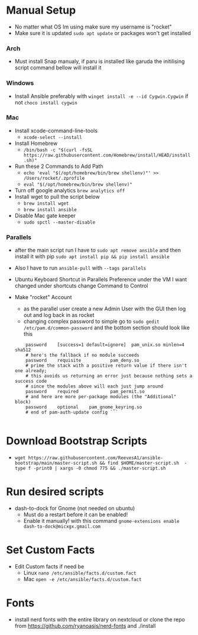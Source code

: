 # Manual Setup
- No matter what OS Im using make sure my username is "rocket"
- Make sure it is updated `sudo apt update` or packages won't get installed

### Arch
- Must install Snap manualy, if paru is installed like garuda the initilising script command bellow will install it
  

### Windows 
- Install Ansible preferably with `winget install -e --id Cygwin.Cygwin` if not  `choco install cygwin`

### Mac 
- Install xcode-command-line-tools
	- `xcode-select --install`
- Install Homebrew
	- ```/bin/bash -c "$(curl -fsSL https://raw.githubusercontent.com/Homebrew/install/HEAD/install.sh)"```
- Run these 2 Commands to Add Path
   	- ```echo 'eval "$(/opt/homebrew/bin/brew shellenv)"' >> /Users/rocket/.zprofile```
   	- ```eval "$(/opt/homebrew/bin/brew shellenv)"```
- Turn off google analytics `brew analytics off`
- Install wget to pull the script below
	- `brew install wget`
	- `brew install ansible`
- Disable Mac gate keeper
	- `sudo spctl --master-disable`
  

### Parallels 
- after the main script run I have to `sudo apt remove ansible` and then install it with pip `sudo apt install pip && pip install ansible`
- Also I have to run `ansible-pull` with `--tags parallels` 
- Ubuntu Keyboard Shortcut in Parallels Preference under the VM I want changed under shortcuts
		change Command to Control 

- Make "rocket" Account
	- as the parallel user create a new Admin User with the GUI then log out and log back in as rocket
	- changing complex password to simple go to `sudo gedit /etc/pam.d/common-password` and the bottom section should look like this
  
	``` # here are the per-package modules (the "Primary" block)
	   	password	[success=1 default=ignore]	pam_unix.so minlen=4 sha512
	   	# here's the fallback if no module succeeds
	   	password	requisite			pam_deny.so
	   	# prime the stack with a positive return value if there isn't one already;
		# this avoids us returning an error just because nothing sets a success code
		# since the modules above will each just jump around	
		password	required			pam_permit.so
		# and here are more per-package modules (the "Additional" block)
		password	optional	pam_gnome_keyring.so 
		# end of pam-auth-update config ```


# Download Bootstrap Scripts


- `wget https://raw.githubusercontent.com/ReevesA1/ansible-bootstrap/main/master-script.sh && find $HOME/master-script.sh  -type f -print0 | xargs -0 chmod 775 && ./master-script.sh`




# Run desired scripts 

- dash-to-dock for Gnome (not needed on ubuntu)
    - Must do a restart before it can be enabled!
    - Enable it manually! with this command `gnome-extensions enable dash-to-dock@micxgx.gmail.com`


# Set Custom Facts

- Edit Custom facts if need be
    - Linux  `nano /etc/ansible/facts.d/custom.fact`
    - Mac `open -e /etc/ansible/facts.d/custom.fact` 


# Fonts
- install nerd fonts with the entire library on nextcloud or clone the repo from https://github.com/ryanoasis/nerd-fonts and ./install